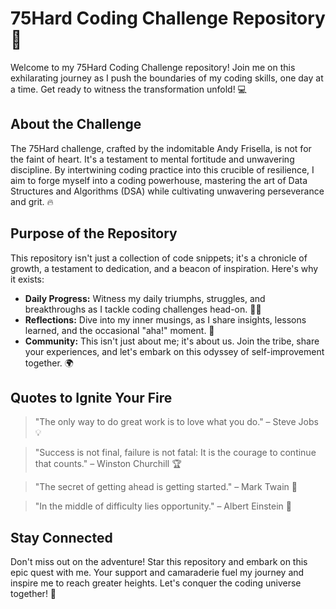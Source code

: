 # 75Hard Coding Challenge Repository 🚀

Welcome to my 75Hard Coding Challenge repository! Join me on this exhilarating journey as I push the boundaries of my coding skills, one day at a time. Get ready to witness the transformation unfold! 💻

## About the Challenge
The 75Hard challenge, crafted by the indomitable Andy Frisella, is not for the faint of heart. It's a testament to mental fortitude and unwavering discipline. By intertwining coding practice into this crucible of resilience, I aim to forge myself into a coding powerhouse, mastering the art of Data Structures and Algorithms (DSA) while cultivating unwavering perseverance and grit. 🔥

## Purpose of the Repository
This repository isn't just a collection of code snippets; it's a chronicle of growth, a testament to dedication, and a beacon of inspiration. Here's why it exists:
- **Daily Progress:** Witness my daily triumphs, struggles, and breakthroughs as I tackle coding challenges head-on. 🏋️‍♂️
- **Reflections:** Dive into my inner musings, as I share insights, lessons learned, and the occasional "aha!" moment. 🤔
- **Community:** This isn't just about me; it's about us. Join the tribe, share your experiences, and let's embark on this odyssey of self-improvement together. 🌍

## Quotes to Ignite Your Fire
> "The only way to do great work is to love what you do." – Steve Jobs 💡

> "Success is not final, failure is not fatal: It is the courage to continue that counts." – Winston Churchill 🏆

> "The secret of getting ahead is getting started." – Mark Twain 🚀

> "In the middle of difficulty lies opportunity." – Albert Einstein 💪

## Stay Connected
Don't miss out on the adventure! Star this repository and embark on this epic quest with me. Your support and camaraderie fuel my journey and inspire me to reach greater heights. Let's conquer the coding universe together! 🌟
